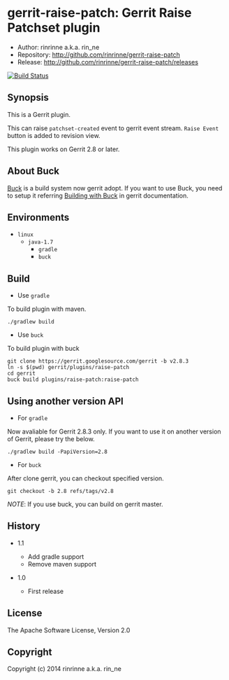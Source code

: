 gerrit-raise-patch: Gerrit Raise Patchset plugin
==================

* Author: rinrinne a.k.a. rin_ne
* Repository: http://github.com/rinrinne/gerrit-raise-patch
* Release: http://github.com/rinrinne/gerrit-raise-patch/releases

[![Build Status](https://travis-ci.org/rinrinne/gerrit-raise-patch.png?branch=master)](https://travis-ci.org/rinrinne/gerrit-raise-patch)

Synopsis
----------------------

This is a Gerrit plugin.

This can raise `patchset-created` event to gerrit event stream.
`Raise Event` button is added to revision view.

This plugin works on Gerrit 2.8 or later.

About Buck
---------------------

[Buck] is a build system now gerrit adopt. If you want to use Buck,
you need to setup it referring [Building with Buck] in gerrit documentation.

[Buck]: http://facebook.github.io/buck/
[Building with Buck]: https://gerrit-documentation.storage.googleapis.com/Documentation/2.8.3/dev-buck.html


Environments
---------------------

* `linux`
  * `java-1.7`
    * `gradle`
    * `buck`

Build
---------------------

* Use `gradle`

To build plugin with maven.

    ./gradlew build

* Use `buck`

To build plugin with buck

    git clone https://gerrit.googlesource.com/gerrit -b v2.8.3
    ln -s $(pwd) gerrit/plugins/raise-patch
    cd gerrit
    buck build plugins/raise-patch:raise-patch

Using another version API
--------------------------

* For `gradle`

Now avaliable for Gerrit 2.8.3 only. If you want to use it on another version of Gerrit, please try the below.

    ./gradlew build -PapiVersion=2.8

* For `buck`

After clone gerrit, you can checkout specified version.

    git checkout -b 2.8 refs/tags/v2.8

*NOTE*: If you use buck, you can build on gerrit master.


History
---------------------

* 1.1
  * Add gradle support
  * Remove maven support

* 1.0
  *  First release

License
---------------------

The Apache Software License, Version 2.0

Copyright
---------------------

Copyright (c) 2014 rinrinne a.k.a. rin_ne
